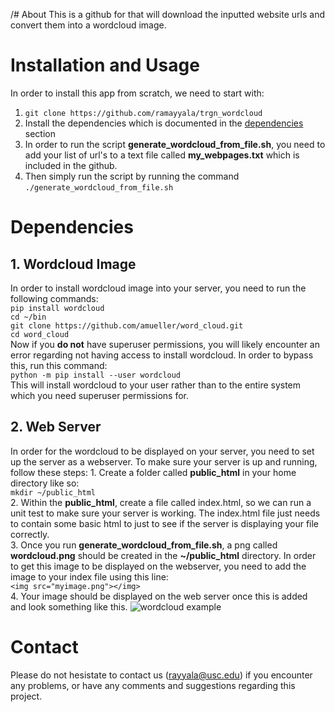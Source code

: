 /# AboutThis is a github for that will download the inputted website urls and convert them into a wordcloud image. # Installation and UsageIn order to install this app from scratch, we need to start with:1. `git clone https://github.com/ramayyala/trgn_wordcloud` 2. Install the dependencies which is documented in the [dependencies](https://github.com/ramayyala/trgn_wordcloud#dependencies) section3. In order to run the script **generate_wordcloud_from_file.sh**, you need to add your list of url's to a text file called **my_webpages.txt** which is included in the github. 3. Then simply run the script by running the command `./generate_wordcloud_from_file.sh`# Dependencies## 1. **Wordcloud Image**In order to install wordcloud image into your server, you need to run the following commands:<br />`pip install wordcloud`<br />`cd ~/bin`<br />`git clone https://github.com/amueller/word_cloud.git`<br />`cd word_cloud`<br />Now if you **do not** have superuser permissions, you will likely encounter an error regarding not having access to install wordcloud. In order to bypass this, run this command:<br />`python -m pip install --user wordcloud`<br />This will install wordcloud to your user rather than to the entire system which you need superuser permissions for.  ## 2. **Web Server**In order for the wordcloud to be displayed on your server, you need to set up the server as a webserver. To make sure your server is up and running, follow these steps:    1. Create a folder called **public_html** in your home directory like so:<br />       `mkdir ~/public_html`<br />    2. Within the **public_html**, create a file called index.html, so we can run a unit test to make sure your server is working. The index.html file just needs to contain some basic html to just to see if the server is displaying your file correctly.<br />     3. Once you run **generate_wordcloud_from_file.sh**, a png called **wordcloud.png** should be created in the **~/public_html** directory. In order to get this image to be displayed on the webserver, you need to add the image to your index file using this line:<br />        `<img src="myimage.png"></img>`<br />    4. Your image should be displayed on the web server once this is added and look something like this.        ![wordcloud example](https://github.com/ramayyala/trgn_wordcloud/blob/main/wordcloud_example.png) # Contact Please do not hesistate to contact us (rayyala@usc.edu) if you encounter any problems, or have any comments and suggestions regarding this project. 